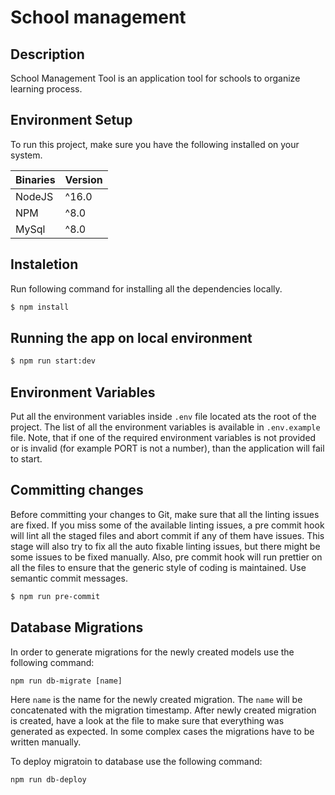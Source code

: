 # School management

## Description

School Management Tool is an application tool for schools to organize learning process.

## Environment Setup

To run this project, make sure you have the following installed on your system.

| Binaries | Version |
| -------- | ------- |
| NodeJS   | ^16.0   |
| NPM      | ^8.0    |
| MySql    | ^8.0    |

## Instaletion

Run following command for installing all the dependencies locally.

```bash
$ npm install
```

## Running the app on local environment

```bash
$ npm run start:dev
```

## Environment Variables

Put all the environment variables inside `.env` file located ats the root of the project. The list of all the environment variables is available in `.env.example` file. Note, that if one of the required environment variables is not provided or is invalid (for example PORT is not a number), than the application will fail to start.

## Committing changes

Before committing your changes to Git, make sure that all the linting issues are fixed. If you miss some of the available linting issues, a pre commit hook will lint all the staged files and abort commit if any of them have issues. This stage will also try to fix all the auto fixable linting issues, but there might be some issues to be fixed manually. Also, pre commit hook will run prettier on all the files to ensure that the generic style of coding is maintained. Use semantic commit messages.

```bash
$ npm run pre-commit
```

## Database Migrations

In order to generate migrations for the newly created models use the following command:

```
npm run db-migrate [name]
```

Here `name` is the name for the newly created migration. The `name` will be concatenated with the migration timestamp. After newly created migration is created, have a look at the file to make sure that everything was generated as expected. In some complex cases the migrations have to be written manually.

To deploy migratoin to database use the following command:

```
npm run db-deploy
```
